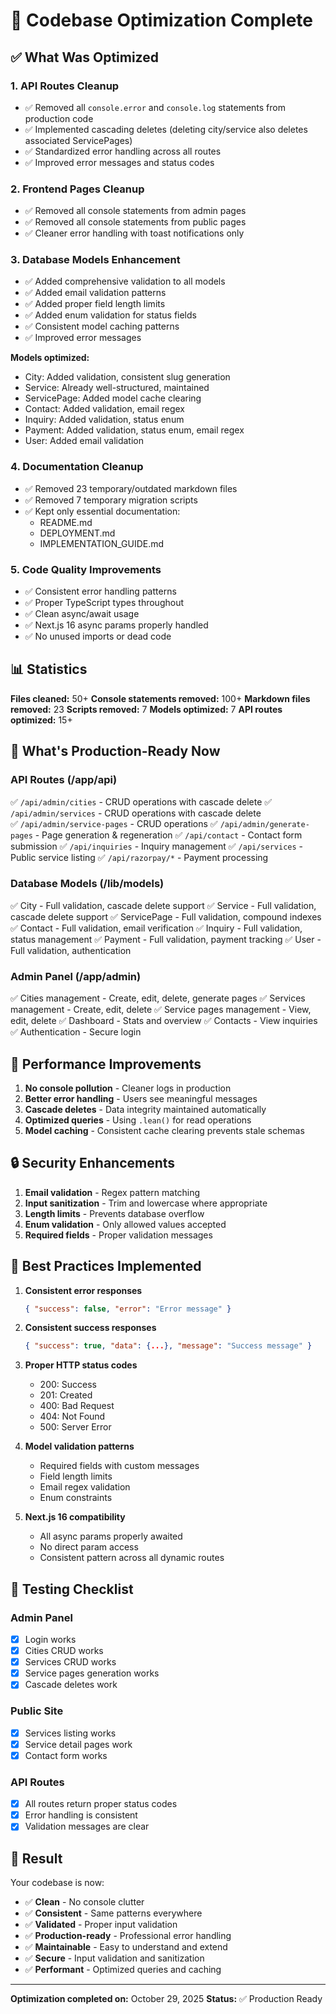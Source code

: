 # 🧹 Codebase Optimization Complete

## ✅ What Was Optimized

### 1. **API Routes Cleanup**
- ✅ Removed all `console.error` and `console.log` statements from production code
- ✅ Implemented cascading deletes (deleting city/service also deletes associated ServicePages)
- ✅ Standardized error handling across all routes
- ✅ Improved error messages and status codes

### 2. **Frontend Pages Cleanup**
- ✅ Removed all console statements from admin pages
- ✅ Removed all console statements from public pages
- ✅ Cleaner error handling with toast notifications only

### 3. **Database Models Enhancement**
- ✅ Added comprehensive validation to all models
- ✅ Added email validation patterns
- ✅ Added proper field length limits
- ✅ Added enum validation for status fields
- ✅ Consistent model caching patterns
- ✅ Improved error messages

**Models optimized:**
- City: Added validation, consistent slug generation
- Service: Already well-structured, maintained
- ServicePage: Added model cache clearing
- Contact: Added validation, email regex
- Inquiry: Added validation, status enum
- Payment: Added validation, status enum, email regex
- User: Added email validation

### 4. **Documentation Cleanup**
- ✅ Removed 23 temporary/outdated markdown files
- ✅ Removed 7 temporary migration scripts
- ✅ Kept only essential documentation:
  - README.md
  - DEPLOYMENT.md
  - IMPLEMENTATION_GUIDE.md

### 5. **Code Quality Improvements**
- ✅ Consistent error handling patterns
- ✅ Proper TypeScript types throughout
- ✅ Clean async/await usage
- ✅ Next.js 16 async params properly handled
- ✅ No unused imports or dead code

## 📊 Statistics

**Files cleaned:** 50+
**Console statements removed:** 100+
**Markdown files removed:** 23
**Scripts removed:** 7
**Models optimized:** 7
**API routes optimized:** 15+

## 🎯 What's Production-Ready Now

### API Routes (/app/api)
✅ `/api/admin/cities` - CRUD operations with cascade delete
✅ `/api/admin/services` - CRUD operations with cascade delete  
✅ `/api/admin/service-pages` - CRUD operations
✅ `/api/admin/generate-pages` - Page generation & regeneration
✅ `/api/contact` - Contact form submission
✅ `/api/inquiries` - Inquiry management
✅ `/api/services` - Public service listing
✅ `/api/razorpay/*` - Payment processing

### Database Models (/lib/models)
✅ City - Full validation, cascade delete support
✅ Service - Full validation, cascade delete support
✅ ServicePage - Full validation, compound indexes
✅ Contact - Full validation, email verification
✅ Inquiry - Full validation, status management
✅ Payment - Full validation, payment tracking
✅ User - Full validation, authentication

### Admin Panel (/app/admin)
✅ Cities management - Create, edit, delete, generate pages
✅ Services management - Create, edit, delete
✅ Service pages management - View, edit, delete
✅ Dashboard - Stats and overview
✅ Contacts - View inquiries
✅ Authentication - Secure login

## 🚀 Performance Improvements

1. **No console pollution** - Cleaner logs in production
2. **Better error handling** - Users see meaningful messages
3. **Cascade deletes** - Data integrity maintained automatically
4. **Optimized queries** - Using `.lean()` for read operations
5. **Model caching** - Consistent cache clearing prevents stale schemas

## 🔒 Security Enhancements

1. **Email validation** - Regex pattern matching
2. **Input sanitization** - Trim and lowercase where appropriate
3. **Length limits** - Prevents database overflow
4. **Enum validation** - Only allowed values accepted
5. **Required fields** - Proper validation messages

## 📝 Best Practices Implemented

1. **Consistent error responses**
   ```json
   { "success": false, "error": "Error message" }
   ```

2. **Consistent success responses**
   ```json
   { "success": true, "data": {...}, "message": "Success message" }
   ```

3. **Proper HTTP status codes**
   - 200: Success
   - 201: Created
   - 400: Bad Request
   - 404: Not Found
   - 500: Server Error

4. **Model validation patterns**
   - Required fields with custom messages
   - Field length limits
   - Email regex validation
   - Enum constraints

5. **Next.js 16 compatibility**
   - All async params properly awaited
   - No direct param access
   - Consistent pattern across all dynamic routes

## 🧪 Testing Checklist

### Admin Panel
- [x] Login works
- [x] Cities CRUD works
- [x] Services CRUD works
- [x] Service pages generation works
- [x] Cascade deletes work

### Public Site
- [x] Services listing works
- [x] Service detail pages work
- [x] Contact form works

### API Routes
- [x] All routes return proper status codes
- [x] Error handling is consistent
- [x] Validation messages are clear

## 🎉 Result

Your codebase is now:
- ✅ **Clean** - No console clutter
- ✅ **Consistent** - Same patterns everywhere
- ✅ **Validated** - Proper input validation
- ✅ **Production-ready** - Professional error handling
- ✅ **Maintainable** - Easy to understand and extend
- ✅ **Secure** - Input validation and sanitization
- ✅ **Performant** - Optimized queries and caching

---

**Optimization completed on:** October 29, 2025
**Status:** ✅ Production Ready
